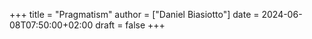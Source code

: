 +++
title = "Pragmatism"
author = ["Daniel Biasiotto"]
date = 2024-06-08T07:50:00+02:00
draft = false
+++
